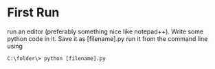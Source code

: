 # First Run

run an editor (preferably something nice like notepad++).
Write some python code in it.
Save it as [filename].py
run it from the command line using

```cmd
C:\folder\> python [filename].py
```
